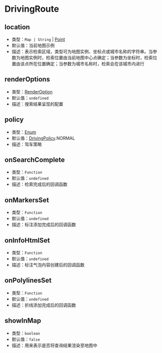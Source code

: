 # DrivingRoute

## location

- 类型：`Map | String` | [Point](/api/#point)
- 默认值：当前地图示例
- 描述：表示检索区域，类型可为地图实例、坐标点或城市名称的字符串。当参数为地图实例时，检索位置由当前地图中心点确定；当参数为坐标时，检索位置由该点所在位置确定；当参数为城市名称时，检索会在该城市内进行

## renderOptions

- 类型：[RenderOption](/api/#renderoption)
- 默认值：`undefined`
- 描述：搜索结果呈现的配置

## policy

- 类型：[Enum](/guide/constants.html#drivingpolicy)
- 默认值：[DrivingPolicy](/guide/constants.html#drivingpolicy).NORMAL
- 描述：驾车策略

## onSearchComplete

- 类型：`Function`
- 默认值：`undefined`
- 描述：检索完成后的回调函数

## onMarkersSet

- 类型：`Function`
- 默认值：`undefined`
- 描述：标注添加完成后的回调函数

## onInfoHtmlSet

- 类型：`Function`
- 默认值：`undefined`
- 描述：标注气泡内容创建后的回调函数

## onPolylinesSet

- 类型：`Function`
- 默认值：`undefined`
- 描述：折线添加完成后的回调函数

## showInMap

- 类型：`boolean`
- 默认值：`false`
- 描述：用来表示是否将查询结果渲染至地图中

